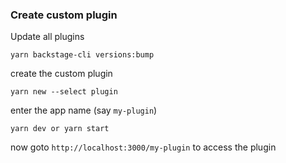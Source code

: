 
### Create custom plugin

Update all plugins
```agsl
yarn backstage-cli versions:bump
```
create the custom plugin
```agsl
yarn new --select plugin
```
enter the app name (say `my-plugin`)

```agsl
yarn dev or yarn start
```
now goto `http://localhost:3000/my-plugin` to access the plugin
